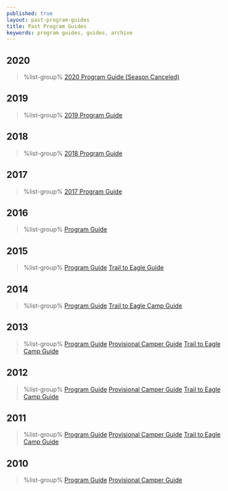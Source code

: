 ```yaml
---
published: true
layout: past-program-guides
title: Past Program Guides
keywords: program guides, guides, archive
---
```


## 2020
> %list-group%
> <a href="{{ site.url }}/pdf/2020/2020-program-guide.pdf" class="list-group-item">2020 Program Guide (Season Canceled)</a>

## 2019
> %list-group%
> <a href="{{ site.url }}/pdf/2019/2019-program-guide.pdf" class="list-group-item">2019 Program Guide</a>

## 2018
> %list-group%
> <a href="{{ site.url }}/pdf/2018/2018-program-guide.pdf" class="list-group-item">2018 Program Guide</a>

## 2017
> %list-group%
> <a href="{{ site.url }}/pdf/2017/2017-program-guide.pdf" class="list-group-item">2017 Program Guide</a>

## 2016
> %list-group%
> <a href="{{ site.url }}/pdf/2016/2016-program-guide.pdf" class="list-group-item">Program Guide</a>

## 2015

> %list-group%
> <a href="{{ site.url }}/pdf/2015/program-guide.pdf" class="list-group-item">Program Guide</a>
> <a href="{{ site.url }}/pdf/2015/t2e-program-guide.pdf" class="list-group-item">Trail to Eagle Guide</a>

## 2014

> %list-group%
> <a href="{{ site.url }}/pdf/2014/14_program_guide.pdf" class="list-group-item">Program Guide</a>
> <a href="{{ site.url }}/pdf/2014/2014_T2E_Guide.pdf" class="list-group-item">Trail to Eagle Camp Guide</a>

## 2013

> %list-group%
> <a href="{{ site.url }}/pdf/2013/guides_2013ProgramGuide.pdf" class="list-group-item">Program Guide</a>
> <a href="{{ site.url }}/pdf/2013/guides_2013ProvisionalGuide.pdf" class="list-group-item">Provisional Camper Guide</a>
> <a href="{{ site.url }}/pdf/2013/guides_2013T2E.pdf" class="list-group-item">Trail to Eagle Camp Guide</a>

## 2012

> %list-group%
> <a href="{{ site.url }}/pdf/2012/guides_2012ProgramGuide.pdf" class="list-group-item">Program Guide</a>
> <a href="{{ site.url }}/pdf/2012/guides_2012Provo.pdf" class="list-group-item">Provisional Camper Guide</a>
> <a href="{{ site.url }}/pdf/2012/guides_2012T2E.pdf" class="list-group-item">Trail to Eagle Camp Guide</a>

## 2011

> %list-group%
> <a href="{{ site.url }}/pdf/2011/2011_programguide.pdf" class="list-group-item">Program Guide</a>
> <a href="{{ site.url }}/pdf/2011/2011_provoguide.pdf" class="list-group-item">Provisional Camper Guide</a>
> <a href="{{ site.url }}/pdf/2011/2011_T2EGuide.pdf" class="list-group-item">Trail to Eagle Camp Guide</a>

## 2010

> %list-group%
> <a href="{{ site.url }}/pdf/2010/guides_2010-programguide.pdf" class="list-group-item">Program Guide</a>
> <a href="{{ site.url }}/pdf/2010/2010_provoguide.pdf" class="list-group-item">Provisional Camper Guide</a>
